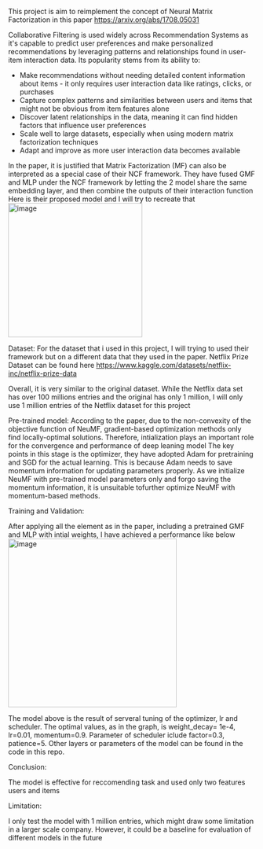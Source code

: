 This project is aim to reimplement the concept of Neural Matrix Factorization in this paper https://arxiv.org/abs/1708.05031

Collaborative Filtering is used widely across Recommendation Systems as it's capable to predict user preferences and make personalized recommendations by leveraging patterns and relationships found in user-item interaction data. Its popularity stems from its ability to:

* Make recommendations without needing detailed content information about items - it only requires user interaction data like ratings, clicks, or purchases
* Capture complex patterns and similarities between users and items that might not be obvious from item features alone
* Discover latent relationships in the data, meaning it can find hidden factors that influence user preferences
* Scale well to large datasets, especially when using modern matrix factorization techniques
* Adapt and improve as more user interaction data becomes available

In the paper, it is justified that Matrix Factorization (MF) can also be interpreted as a special case of their NCF framework. They have fused GMF and MLP under the NCF framework by letting the 2 model share the same embedding layer, and then combine the outputs of their interaction function
Here is their proposed model and I will try to recreate that
<img width="273" alt="image" src="https://github.com/user-attachments/assets/29b4c9c8-f1bd-4424-bc76-bd1dd1393460">


Dataset:
For the dataset that i used in this project, I will trying to used their framework but on a different data that they used in the paper.
Netflix Prize Dataset can be found here https://www.kaggle.com/datasets/netflix-inc/netflix-prize-data

Overall, it is very similar to the original dataset. While the Netflix data set has over 100 millions entries and the original has only 1 million, I will only use 1 million entries of the Netflix dataset for this project


Pre-trained model:
According to the paper, due to the non-convexity of the objective function of NeuMF, gradient-based optimization methods only find locally-optimal solutions. Therefore, intialization plays an important role for the convergence and performance of deep leaning model
The key points in this stage is the optimizer, they have adopted Adam for pretraining and SGD for the actual learning. This is because Adam needs to save momentum
information for updating parameters properly. As we initialize NeuMF with pre-trained model parameters only and forgo saving the momentum information, it is unsuitable tofurther optimize NeuMF with momentum-based methods.

Training and Validation:

After applying all the element as in the paper, including a pretrained GMF and MLP with intial weights, I have achieved a performance like below
<img width="343" alt="image" src="https://github.com/user-attachments/assets/d88f2c1e-18f7-49a0-9a59-89b94f673406">

The model above is the result of serveral tuning of the optimizer, lr and scheduler. The optimal values, as in the graph, is weight_decay= 1e-4, lr=0.01, momentum=0.9. Parameter of scheduler iclude factor=0.3, patience=5. 
Other layers or parameters of the model can be found in the code in this repo.

Conclusion:

The model is effective for reccomending task and used only two features users and items

Limitation:

I only test the model with 1 million entries, which might draw some limitation in a larger scale company. However, it could be a baseline for evaluation of different models in the future


